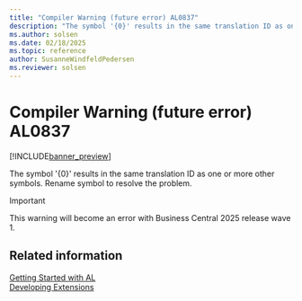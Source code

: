 ```yaml
---
title: "Compiler Warning (future error) AL0837"
description: "The symbol '{0}' results in the same translation ID as one or more other symbols."
ms.author: solsen
ms.date: 02/18/2025
ms.topic: reference
author: SusanneWindfeldPedersen
ms.reviewer: solsen
---
```

[//]: # (START>DO_NOT_EDIT)
[//]: # (IMPORTANT:Do not edit any of the content between here and the END>DO_NOT_EDIT.)
[//]: # (Any modifications should be made in the .xml files in the ModernDev repo.)
# Compiler Warning (future error) AL0837

[!INCLUDE[banner_preview](../includes/banner_preview.md)]

The symbol '{0}' results in the same translation ID as one or more other symbols. Rename symbol to resolve the problem.


> [!IMPORTANT]
> This warning will become an error with Business Central 2025 release wave 1.  

[//]: # (IMPORTANT: END>DO_NOT_EDIT)
## Related information  
[Getting Started with AL](../devenv-get-started.md)  
[Developing Extensions](../devenv-dev-overview.md)  